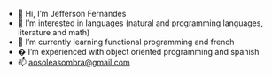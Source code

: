 - 👋 Hi, I’m Jefferson Fernandes
- 👀 I’m interested in languages (natural and programming languages, literature and math)
- 🌱 I’m currently learning functional programming and french 
- � I’m experienced with object oriented programming and spanish
- 📫 aosoleasombra@gmail.com
